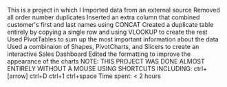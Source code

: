 This is a project in which I 
  Imported data from an external source 
  Removed all order number duplicates
  Inserted an extra column that combined customer's first and last names using CONCAT
  Created a duplicate table entirely by copying a single row and using VLOOKUP to create the rest
  Used PivotTables to sum up the most important information about the data
  Used a combinaion of Shapes, PivotCharts, and Slicers to create an interactive Sales Dashboard
  Edited the formatting to improve the appearance of the charts
NOTE: THIS PROJECT WAS DONE ALMOST ENTIRELY WITHOUT A MOUSE USING SHORTCUTS INCLUDING:
  ctrl+[arrow]
  ctrl+D
  ctrl+1
  ctrl+space
Time spent: < 2 hours
